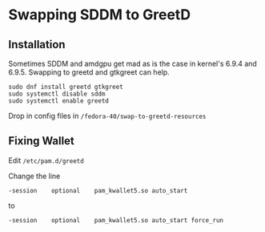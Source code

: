 # Swapping SDDM to GreetD

## Installation
Sometimes SDDM and amdgpu get mad as is the case in kernel's 6.9.4 and 6.9.5.
Swapping to greetd and gtkgreet can help.

```
sudo dnf install greetd gtkgreet
sudo systemctl disable sddm
sudo systemctl enable greetd
```

Drop in config files in `/fedora-40/swap-to-greetd-resources`

## Fixing Wallet
Edit `/etc/pam.d/greetd`

Change the line
```pam
-session    optional    pam_kwallet5.so auto_start
```
to
```pam
-session    optional    pam_kwallet5.so auto_start force_run
```